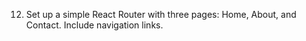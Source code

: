 12. Set up a simple React Router with three pages: Home, About, and Contact. Include navigation links.
